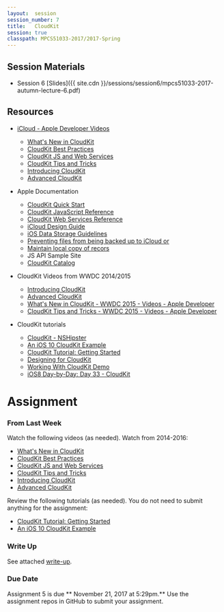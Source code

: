 ```yaml
---
layout:  session
session_number: 7
title:   CloudKit
session: true
classpath: MPCS51033-2017/2017-Spring
---
```


## Session Materials ##
* Session 6 [Slides]({{ site.cdn }}/sessions/session6/mpcs51033-2017-autumn-lecture-6.pdf)


## Resources ##
* [iCloud - Apple Developer Videos](https://developer.apple.com/icloud/)
  - [What's New in CloudKit](https://developer.apple.com/videos/play/wwdc2016/226/)
  - [CloudKit Best Practices](https://developer.apple.com/videos/play/wwdc2016/231/)
  - [CloudKit JS and Web Services](https://developer.apple.com/videos/play/wwdc2015/710/)
  - [CloudKit Tips and Tricks](https://developer.apple.com/videos/play/wwdc2015/715/)
  - [Introducing CloudKit](https://developer.apple.com/videos/play/wwdc2014/208/)
  - [Advanced CloudKit](https://developer.apple.com/videos/play/wwdc2014/231/)

* Apple Documentation
  - [CloudKit Quick Start](https://developer.apple.com/library/prerelease/ios/documentation/DataManagement/Conceptual/CloudKitQuickStart/Introduction/Introduction.html)
  - [CloudKit JavaScript Reference](https://developer.apple.com/library/prerelease/ios/documentation/CloudKitJS/Reference/CloudKitJavaScriptReference/index.html)
  - [CloudKit Web Services Reference](https://developer.apple.com/library/prerelease/ios/documentation/DataManagement/Conceptual/CloutKitWebServicesReference/Introduction/Introduction.html)
  - [iCloud Design Guide](https://developer.apple.com/library/ios/icloud_design_guide)
  - [iOS Data Storage Guidelines](https://developer.apple.com/icloud/documentation/data-storage/)
  - [Preventing files from being backed up to iCloud or](https://developer.apple.com/library/ios/qa/qa1719/)
  - [Maintain local copy of recors](https://developer.apple.com/library/content/documentation/DataManagement/Conceptual/CloudKitQuickStart/MaintainingaLocalCacheofCloudKitRecords/MaintainingaLocalCacheofCloudKitRecords.html)

  * JS API Sample Site
  - [CloudKit Catalog](https://cdn.apple-cloudkit.com/cloudkit-catalog/)

* CloudKit Videos from WWDC 2014/2015
  - [Introducing CloudKit](https://developer.apple.com/videos/play/wwdc2014/208/)
  - [Advanced CloudKit](https://developer.apple.com/videos/play/wwdc2014/231/)
  - [What's New in CloudKit - WWDC 2015 - Videos - Apple Developer](https://developer.apple.com/videos/play/wwdc2015/704/)
  - [CloudKit Tips and Tricks - WWDC 2015 - Videos - Apple Developer](https://developer.apple.com/videos/play/wwdc2015/715/)

* CloudKit tutorials
  - [CloudKit - NSHipster](http://nshipster.com/cloudkit/)
  - [An iOS 10 CloudKit Example](http://www.techotopia.com/index.php/An_iOS_8_CloudKit_Example)
  -  [CloudKit Tutorial: Getting Started](https://www.raywenderlich.com/134694/cloudkit-tutorial-getting-started)
  - [Designing for CloudKit](https://developer.apple.com/library/ios/documentation/General/Conceptual/iCloudDesignGuide/DesigningforCloudKit/DesigningforCloudKit.html)
  - [Working With CloudKit Demo](http://www.appcoda.com/cloudkit-introduction-tutorial/)
  - [iOS8 Day-by-Day: Day 33 - CloudKit](http://www.shinobicontrols.com/blog/posts/2014/10/15/ios8-day-by-day-day-33-cloudkit)


Assignment
============
### From Last Week ###
Watch the following videos (as needed).  Watch from 2014-2016:
- [What's New in CloudKit](https://developer.apple.com/videos/play/wwdc2016/226/)
- [CloudKit Best Practices](https://developer.apple.com/videos/play/wwdc2016/231/)
- [CloudKit JS and Web Services](https://developer.apple.com/videos/play/wwdc2015/710/)
- [CloudKit Tips and Tricks](https://developer.apple.com/videos/play/wwdc2015/715/)
- [Introducing CloudKit](https://developer.apple.com/videos/play/wwdc2014/208/)
- [Advanced CloudKit](https://developer.apple.com/videos/play/wwdc2014/231/)

Review the following tutorials (as needed).  You do not need to submit anything for the assignment:
  -  [CloudKit Tutorial: Getting Started](https://www.raywenderlich.com/134694/cloudkit-tutorial-getting-started)
  - [An iOS 10 CloudKit Example](http://www.techotopia.com/index.php/An_iOS_8_CloudKit_Example)

### Write Up ###
See attached [write-up](mcps51033-2017-autumn-assignment5.pdf).

### Due Date ####
Assignment 5 is due ** November 21, 2017 at 5:29pm.** Use the assignment repos in GitHub to submit your assignment.

